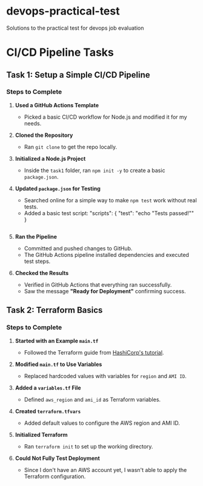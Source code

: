 # devops-practical-test
Solutions to the practical test for devops job evaluation

# CI/CD Pipeline Tasks

## Task 1: Setup a Simple CI/CD Pipeline

### Steps to Complete

1. **Used a GitHub Actions Template**  
   - Picked a basic CI/CD workflow for Node.js and modified it for my needs.

2. **Cloned the Repository**  
   - Ran `git clone` to get the repo locally.

3. **Initialized a Node.js Project**  
   - Inside the `task1` folder, ran `npm init -y` to create a basic `package.json`.

4. **Updated `package.json` for Testing**  
   - Searched online for a simple way to make `npm test` work without real tests.
   - Added a basic test script:
     "scripts": {
       "test": "echo \"Tests passed!\""
     }
     ```

5. **Ran the Pipeline**  
   - Committed and pushed changes to GitHub.
   - The GitHub Actions pipeline installed dependencies and executed test steps.

6. **Checked the Results**  
   - Verified in GitHub Actions that everything ran successfully.
   - Saw the message **"Ready for Deployment"** confirming success.

## Task 2: Terraform Basics

### Steps to Complete

1. **Started with an Example `main.tf`**  
   - Followed the Terraform guide from [HashiCorp's tutorial](https://developer.hashicorp.com/terraform/tutorials/aws-get-started/aws-build).

2. **Modified `main.tf` to Use Variables**  
   - Replaced hardcoded values with variables for `region` and `AMI ID`.

3. **Added a `variables.tf` File**  
   - Defined `aws_region` and `ami_id` as Terraform variables.

4. **Created `terraform.tfvars`**  
   - Added default values to configure the AWS region and AMI ID.

5. **Initialized Terraform**  
   - Ran `terraform init` to set up the working directory.

6. **Could Not Fully Test Deployment**  
   - Since I don't have an AWS account yet, I wasn't able to apply the Terraform configuration.
